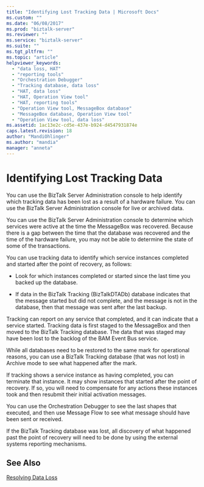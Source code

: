 ```yaml
---
title: "Identifying Lost Tracking Data | Microsoft Docs"
ms.custom: ""
ms.date: "06/08/2017"
ms.prod: "biztalk-server"
ms.reviewer: ""
ms.service: "biztalk-server"
ms.suite: ""
ms.tgt_pltfrm: ""
ms.topic: "article"
helpviewer_keywords: 
  - "data loss, HAT"
  - "reporting tools"
  - "Orchestration Debugger"
  - "Tracking database, data loss"
  - "HAT, data loss"
  - "HAT, Operation View tool"
  - "HAT, reporting tools"
  - "Operation View tool, MessageBox database"
  - "MessageBox database, Operation View tool"
  - "Operation View tool, data loss"
ms.assetid: 1ac13e2c-cd5e-437e-b924-d4547931874e
caps.latest.revision: 18
author: "MandiOhlinger"
ms.author: "mandia"
manager: "anneta"
---
```

# Identifying Lost Tracking Data
You can use the BizTalk Server Administration console to help identify which tracking data has been lost as a result of a hardware failure. You can use the BizTalk Server Administration console for live or archived data.  
  
 You can use the BizTalk Server Administration console to determine which services were active at the time the MessageBox was recovered. Because there is a gap between the time that the database was recovered and the time of the hardware failure, you may not be able to determine the state of some of the transactions.  
  
 You can use tracking data to identify which service instances completed and started after the point of recovery, as follows:  
  
-   Look for which instances completed or started since the last time you backed up the database.  
  
-   If data in the BizTalk Tracking (BizTalkDTADb) database indicates that the message started but did not complete, and the message is not in the database, then that message was sent after the last backup.  
  
 Tracking can report on any service that completed, and it can indicate that a service started. Tracking data is first staged to the MessageBox and then moved to the BizTalk Tracking database. The data that was staged may have been lost to the backlog of the BAM Event Bus service.  
  
 While all databases need to be restored to the same mark for operational reasons, you can use a BizTalk Tracking database (that was not lost) in Archive mode to see what happened after the mark.  
  
 If tracking shows a service instance as having completed, you can terminate that instance. It may show instances that started after the point of recovery. If so, you will need to compensate for any actions these instances took and then resubmit their initial activation messages.  
  
 You can use the Orchestration Debugger to see the last shapes that executed, and then use Message Flow to see what message should have been sent or received.  
  
 If the BizTalk Tracking database was lost, all discovery of what happened past the point of recovery will need to be done by using the external systems reporting mechanisms.  
  
## See Also  
 [Resolving Data Loss](../core/resolving-data-loss.md)